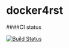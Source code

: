 # docker4rst

####CI status

[![Build Status](https://travis-ci.org/Biacode/docker4rs.svg?branch=master)](https://travis-ci.org/Biacode/docker4rs)